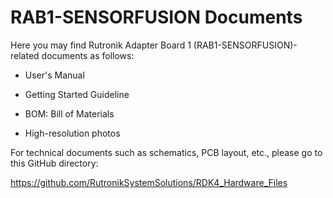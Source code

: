 # RAB1-SENSORFUSION Documents

Here you may find Rutronik Adapter Board 1 (RAB1-SENSORFUSION)-related documents as follows:

- User's Manual

- Getting Started Guideline

- BOM: Bill of Materials

- High-resolution photos

  


For technical documents such as schematics, PCB layout, etc., please go to this GitHub directory:

https://github.com/RutronikSystemSolutions/RDK4_Hardware_Files


